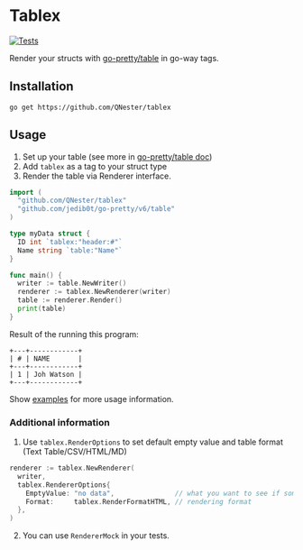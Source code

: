 # Tablex

[![Tests](https://github.com/QNester/tablex/actions/workflows/tests.yml/badge.svg?branch=main)](https://github.com/QNester/tablex/actions/workflows/tests.yml)

Render your structs with [go-pretty/table](https://github.com/jedib0t/go-pretty/tree/main/table) in go-way tags.

## Installation 

`go get https://github.com/QNester/tablex`

## Usage

1. Set up your table (see more in [go-pretty/table doc](https://github.com/jedib0t/go-pretty/tree/main/table))
2. Add `tablex` as a tag to your struct type
3. Render the table via Renderer interface.

```go
import (
  "github.com/QNester/tablex"
  "github.com/jedib0t/go-pretty/v6/table"
)

type myData struct {
  ID int `tablex:"header:#"`
  Name string `table:"Name"`
}

func main() {
  writer := table.NewWriter()
  renderer := tablex.NewRenderer(writer)
  table := renderer.Render()
  print(table)
}
```

Result of the running this program:
```text
+---+------------+
| # | NAME       |
+---+------------+
| 1 | Joh Watson |
+---+------------+
```

Show [examples](./internal/examples) for more usage information.

### Additional information
1. Use `tablex.RenderOptions` to set default empty value and table format (Text Table/CSV/HTML/MD)
```go
renderer := tablex.NewRenderer(
  writer,
  tablex.RendererOptions{
    EmptyValue: "no data",               // what you want to see if some of your fields' data equals nil
    Format:     tablex.RenderFormatHTML, // rendering format
  },
)
```
2. You can use `RendererMock` in your tests.